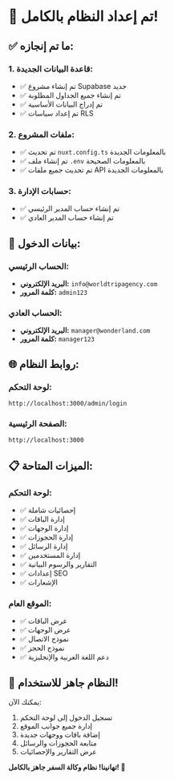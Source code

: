 # 🎉 تم إعداد النظام بالكامل!

## ✅ ما تم إنجازه:

### 1. قاعدة البيانات الجديدة:
- ✅ تم إنشاء مشروع Supabase جديد
- ✅ تم إنشاء جميع الجداول المطلوبة
- ✅ تم إدراج البيانات الأساسية
- ✅ تم إعداد سياسات RLS

### 2. ملفات المشروع:
- ✅ تم تحديث `nuxt.config.ts` بالمعلومات الجديدة
- ✅ تم إنشاء ملف `.env` بالمعلومات الصحيحة
- ✅ تم تحديث جميع ملفات API بالمعلومات الجديدة

### 3. حسابات الإدارة:
- ✅ تم إنشاء حساب المدير الرئيسي
- ✅ تم إنشاء حساب المدير العادي

## 🔑 بيانات الدخول:

### الحساب الرئيسي:
- **البريد الإلكتروني:** `info@worldtripagency.com`
- **كلمة المرور:** `admin123`

### الحساب العادي:
- **البريد الإلكتروني:** `manager@wonderland.com`
- **كلمة المرور:** `manager123`

## 🌐 روابط النظام:

### لوحة التحكم:
```
http://localhost:3000/admin/login
```

### الصفحة الرئيسية:
```
http://localhost:3000
```

## 📋 الميزات المتاحة:

### لوحة التحكم:
- ✅ إحصائيات شاملة
- ✅ إدارة الباقات
- ✅ إدارة الوجهات
- ✅ إدارة الحجوزات
- ✅ إدارة الرسائل
- ✅ إدارة المستخدمين
- ✅ التقارير والرسوم البيانية
- ✅ إعدادات SEO
- ✅ الإشعارات

### الموقع العام:
- ✅ عرض الباقات
- ✅ عرض الوجهات
- ✅ نموذج الاتصال
- ✅ نموذج الحجز
- ✅ دعم اللغة العربية والإنجليزية

## 🚀 النظام جاهز للاستخدام!

يمكنك الآن:
1. تسجيل الدخول إلى لوحة التحكم
2. إدارة جميع جوانب الموقع
3. إضافة باقات ووجهات جديدة
4. متابعة الحجوزات والرسائل
5. عرض التقارير والإحصائيات

**تهانينا! نظام وكالة السفر جاهز بالكامل! 🎊**
